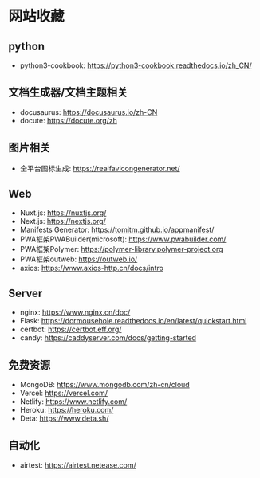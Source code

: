 # 网站收藏

## python
 - python3-cookbook: https://python3-cookbook.readthedocs.io/zh_CN/

## 文档生成器/文档主题相关
 - docusaurus: https://docusaurus.io/zh-CN
 - docute: https://docute.org/zh

## 图片相关
 - 全平台图标生成: https://realfavicongenerator.net/

## Web
 - Nuxt.js: https://nuxtjs.org/
 - Next.js: https://nextjs.org/
 - Manifests Generator: https://tomitm.github.io/appmanifest/
 - PWA框架PWABuilder(microsoft): https://www.pwabuilder.com/
 - PWA框架Polymer: https://polymer-library.polymer-project.org 
 - PWA框架outweb: https://outweb.io/
 - axios: https://www.axios-http.cn/docs/intro

## Server
 - nginx: https://www.nginx.cn/doc/
 - Flask: https://dormousehole.readthedocs.io/en/latest/quickstart.html
 - certbot: https://certbot.eff.org/
 - candy: https://caddyserver.com/docs/getting-started

##  免费资源
 - MongoDB: https://www.mongodb.com/zh-cn/cloud
 - Vercel: https://vercel.com/
 - Netlify: https://www.netlify.com/
 - Heroku: https://heroku.com/
 - Deta: https://www.deta.sh/

## 自动化
 - airtest: https://airtest.netease.com/

